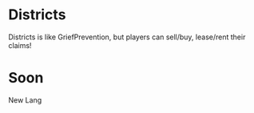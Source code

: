 # Districts
Districts is like GriefPrevention, but players can sell/buy, lease/rent their claims!

# Soon
New Lang
